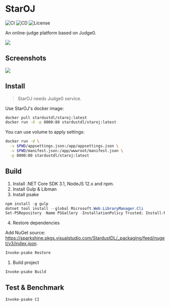 # StarOJ

![CI](https://github.com/StardustDL/StarOJ/workflows/CI/badge.svg) ![CD](https://github.com/StardustDL/StarOJ/workflows/CD/badge.svg) ![License](https://img.shields.io/github/license/StardustDL/StarOJ.svg)

An online-judge platform based on Judge0.

![](https://repository-images.githubusercontent.com/278850268/228cf880-c43b-11ea-9876-45d254c8a9da)

## Screenshots

![](https://raw.githubusercontent.com/StardustDL/own-staticfile-hosting/master/StardustDL/StarOJ/images/demo_ide.png)

## Install

> StarOJ needs Judge0 service.

Use StarOJ's docker image:

```sh
docker pull stardustdl/staroj:latest
docker run -d -p 8000:80 stardustdl/staroj:latest
```

You can use volume to apply settings:

```sh
docker run -d \
  -v $PWD/appsettings.json:/app/appsettings.json \
  -v $PWD/manifest.json:/app/wwwroot/manifest.json \
  -p 8000:80 stardustdl/staroj:latest
```

## Build

1. Install .NET Core SDK 3.1, NodeJS 12.x and npm.
2. Install Gulp & Libman
3. Install psake

```ps1
npm install -g gulp
dotnet tool install --global Microsoft.Web.LibraryManager.Cli
Set-PSRepository -Name PSGallery -InstallationPolicy Trusted; Install-Module -Name psake
```

4. Restore dependencies

Add NuGet source: https://sparkshine.pkgs.visualstudio.com/StardustDL/_packaging/feed/nuget/v3/index.json.

```ps1
Invoke-psake Restore
```

1. Build project

```ps1
Invoke-psake Build
```

## Test & Benchmark

```sh
Invoke-psake CI
```
